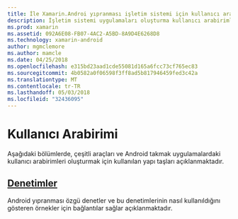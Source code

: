 ```yaml
---
title: İle Xamarin.Androi yıpranması işletim sistemi için kullanıcı arabirimi oluşturma
description: İşletim sistemi uygulamaları oluşturma kullanıcı arabirimlerini takmak
ms.prod: xamarin
ms.assetid: 092A6E08-FB07-4AC2-A5BD-8A9D4E6268D8
ms.technology: xamarin-android
author: mgmclemore
ms.author: mamcle
ms.date: 04/25/2018
ms.openlocfilehash: e315bd23aad1cde55081d165a6fcc73cf765ec83
ms.sourcegitcommit: 4b0582a0f06598f3ff8ad5b817946459fed3c42a
ms.translationtype: MT
ms.contentlocale: tr-TR
ms.lasthandoff: 05/03/2018
ms.locfileid: "32436095"
---
```

# <a name="user-interface"></a>Kullanıcı Arabirimi

Aşağıdaki bölümlerde, çeşitli araçları ve Android takmak uygulamalardaki kullanıcı arabirimleri oluşturmak için kullanılan yapı taşları açıklanmaktadır.
 
##  <a name="controlsandroidwearuser-interfacecontrolsindexmd"></a>[Denetimler](~/android/wear/user-interface/controls/index.md)

Android yıpranması özgü denetler ve bu denetimlerinin nasıl kullanıldığını gösteren örnekler için bağlantılar sağlar açıklanmaktadır.
